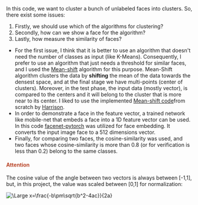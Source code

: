 In this code, we want to cluster a bunch of unlabeled faces into clusters. So, there exist some issues:
1. Firstly, we should use which of the algorithms for clustering?
2. Secondly, how can we show a face for the algorithm?
3. Lastly, how measure the similarity of faces?
- For the first issue, I think that it is better to use an algorithm that doesn't need the number of classes as input (like K-Means). Consequently, I prefer to use an algorithm that just needs a threshold for similar faces, and I used the [Mean-shift](https://ieeexplore.ieee.org/document/1000236) algorithm for this purpose. Mean-Shift algorithm clusters the data by **shifting** the mean of the data towards the densest space, and at the final stage we have multi-points (center of clusters). Moreover, in the test phase, the input data (mostly vector), is compared to the centers and it will belong to the cluster that is more near to its center. I liked to use the implemented [Mean-shift code](https://pythonprogramming.net/mean-shift-from-scratch-python-machine-learning-tutorial/)from scratch by [Harrison](https://github.com/Sentdex). 
- In order to demonstrate a face in the feature vector, a trained network like mobile-net that embeds a face into a 1D feature vector can be used. In this code [facenet-pytorch](https://github.com/timesler/facenet-pytorch) was utilized for face embedding. It converts the input image face to a 512 dimensions vector.
- Finally, for comparing two faces, the cosine-similarity was used, and two faces whose cosine-similarity is more than 0.8 (or for verification is less than 0.2) belong to the same classes.

#### <span style="color:B94529"> Attention </span>
The cosine value of the angle between two vectors is always between [-1,1], but, in this project, the value was scaled between [0,1] for normalization:




![\Large x=\frac{-b\pm\sqrt{b^2-4ac}}{2a}](https://latex.codecogs.com/svg.latex?\Large&space;x=\frac{-b\pm\sqrt{b^2-4ac}}{2a}) 
